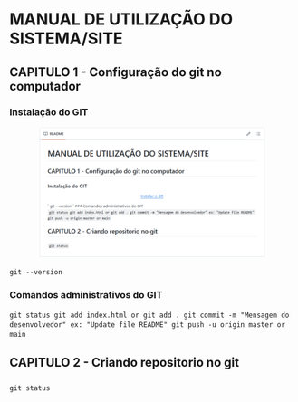 # MANUAL DE UTILIZAÇÃO DO SISTEMA/SITE
## CAPITULO 1 - Configuração do git no computador
### Instalação do GIT 
<p align="center">
    <a href="https://git-scm.com/book/pt-br/v2/Come%C3%A7ando-Instalando-o-Git" target="_blank"><img src="docs/images/README.png" width="400"></a>
</p>

`
git --version
`


### Comandos administrativos do GIT

`
git status
git add index.html or git add .
git commit -m "Mensagem do desenvolvedor" ex: "Update file README"
git push -u origin master or main
`
## CAPITULO 2 - Criando repositorio no git
### 

`git status`